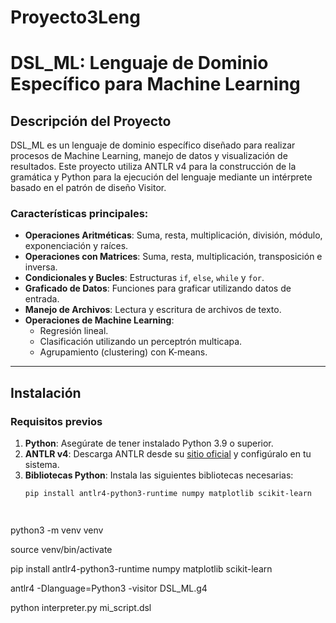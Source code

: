 # Proyecto3Leng
# DSL_ML: Lenguaje de Dominio Específico para Machine Learning

## Descripción del Proyecto
DSL_ML es un lenguaje de dominio específico diseñado para realizar procesos de Machine Learning, manejo de datos y visualización de resultados. Este proyecto utiliza ANTLR v4 para la construcción de la gramática y Python para la ejecución del lenguaje mediante un intérprete basado en el patrón de diseño Visitor.

### Características principales:
- **Operaciones Aritméticas**: Suma, resta, multiplicación, división, módulo, exponenciación y raíces.
- **Operaciones con Matrices**: Suma, resta, multiplicación, transposición e inversa.
- **Condicionales y Bucles**: Estructuras `if`, `else`, `while` y `for`.
- **Graficado de Datos**: Funciones para graficar utilizando datos de entrada.
- **Manejo de Archivos**: Lectura y escritura de archivos de texto.
- **Operaciones de Machine Learning**:
  - Regresión lineal.
  - Clasificación utilizando un perceptrón multicapa.
  - Agrupamiento (clustering) con K-means.

---

## Instalación

### Requisitos previos
1. **Python**: Asegúrate de tener instalado Python 3.9 o superior.
2. **ANTLR v4**: Descarga ANTLR desde su [sitio oficial](https://www.antlr.org/) y configúralo en tu sistema.
3. **Bibliotecas Python**:
   Instala las siguientes bibliotecas necesarias:
   ```bash
   pip install antlr4-python3-runtime numpy matplotlib scikit-learn




python3 -m venv venv

source venv/bin/activate

pip install antlr4-python3-runtime numpy matplotlib scikit-learn

antlr4 -Dlanguage=Python3 -visitor DSL_ML.g4

python interpreter.py mi_script.dsl



